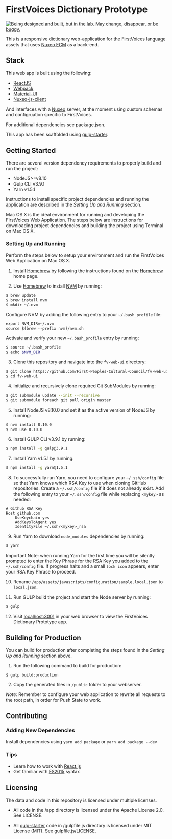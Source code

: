 # FirstVoices Dictionary Prototype #
<a rel="Exploration" href="https://github.com/BCDevExchange/docs/blob/master/discussion/projectstates.md"><img alt="Being designed and built, but in the lab. May change, disappear, or be buggy." style="border-width:0" src="http://bcdevexchange.org/badge/2.svg" title="Being designed and built, but in the lab. May change, disappear, or be buggy." /></a>

This is a responsive dictionary web-application for the FirstVoices language assets that uses [Nuxeo ECM](http://www.nuxeo.com/) as a back-end.

## Stack ##
This web app is built using the following:

-  [ReactJS](https://facebook.github.io/react/)
-  [Webpack](https://webpack.github.io/)
-  [Material-UI](https://github.com/callemall/material-ui)
-  [Nuxeo-js-client](https://github.com/nuxeo/nuxeo-js-client)

And interfaces with a [Nuxeo](http://www.nuxeo.com) server, at the moment using custom schemas and configruation specific to FirstVoices.

For additional dependencies see package.json.

This app has been scaffolded using [gulp-starter](https://github.com/vigetlabs/gulp-starter).

## Getting Started ##
There are several version dependency requirements to properly build and run the project:
-  NodeJS>=v8.10
-  Gulp CLI v3.9.1
-  Yarn v1.5.1

Instructions to install specific project dependencies and running the application are described in the *Setting Up and Running* section.

Mac OS X is the ideal environment for running and developing the FirstVoices Web Application. The steps below are instructions for downloading project dependencies and building the project using Terminal on Mac OS X.

### Setting Up and Running ###
Perform the steps below to setup your environment and run the FirstVoices Web Application on Mac OS X.

1. Install [Homebrew](https://brew.sh/) by following the instructions found on the [Homebrew](https://brew.sh/) home page.

2. Use [Homebrew](https://brew.sh/) to install [NVM](http://nvm.sh) by running:
```bash
$ brew update
$ brew install nvm
$ mkdir ~/.nvm
```
Configure NVM by adding the following entry to your `~/.bash_profile` file:
```
export NVM_DIR=~/.nvm
source $(brew --prefix nvm)/nvm.sh
```
Activate and verify your new `~/.bash_profile` entry by running:
```bash
$ source ~/.bash_profile
$ echo $NVM_DIR
```

3. Clone this repository and navigate into the `fv-web-ui` directory:
```bash
$ git clone https://github.com/First-Peoples-Cultural-Council/fv-web-ui.git
$ cd fv-web-ui
```

4. Initialize and recursively clone required Git SubModules by running:
```bash
$ git submodule update --init --recursive
$ git submodule foreach git pull origin master
```

5. Install NodeJS v8.10.0 and set it as the active version of NodeJS by running:
```bash
$ nvm install 8.10.0
$ nvm use 8.10.0
```

6. Install GULP CLI v3.9.1 by running:
```bash
$ npm install -g gulp@3.9.1
```

7. Install Yarn v1.5.1 by running:
```bash
$ npm install -g yarn@1.5.1
```

8. To successfully run Yarn, you need to configure your `~/.ssh/config` file so that Yarn knows which RSA Key to use when cloning GitHub repositories. Create a `~/.ssh/config` file if it does not already exist. Add the following entry to your `~/.ssh/config` file while replacing `<mykey>` as needed:
```
# Github RSA Key
Host github.com
    UseKeychain yes
    AddKeysToAgent yes
    IdentityFile ~/.ssh/<mykey>_rsa
```

9. Run Yarn to download `node_modules` dependencies by running:
```bash
$ yarn
```
Important Note: when running Yarn for the first time you will be silently prompted to enter the Key Phrase for the RSA Key you added to the `~/.ssh/config` file. If progress halts and a small `lock icon` appears, enter your RSA Key Phrase to proceed.

10. Rename `/app/assets/javascripts/configuration/sample.local.json` to `local.json`.

11. Run GULP build the project and start the Node server by running:
```bash
$ gulp
```

12. Visit [localhost:3001](http://localhost:3001) in your web browser to view the FirstVoices Dictionary Prototype app.


## Building for Production ##
You can build for production after completing the steps found in the *Setting Up and Running* section above.

1. Run the following command to build for production:
```
$ gulp build:production
```
2. Copy the generated files in `/public` folder to your webserver.

*Note:* Remember to configure your web application to rewrite all requests to the root path, in order for Push State to work.

## Contributing ##

### Adding New Dependencies
Install dependencies using `yarn add package` or `yarn add package --dev`

### Tips
* Learn how to work with [React.js](https://facebook.github.io/react/docs/getting-started.html)
* Get familiar with [ES2015](https://babeljs.io/docs/learn-es2015/) syntax

## Licensing ##

The data and code in this repository is licensed under multiple licenses.

- All code in the /app directory is licensed under the Apache License 2.0. See LICENSE.

- All [gulp-starter](https://github.com/vigetlabs/gulp-starter) code in /gulpfile.js directory is licensed under MIT License (MIT). See gulpfile.js/LICENSE.
